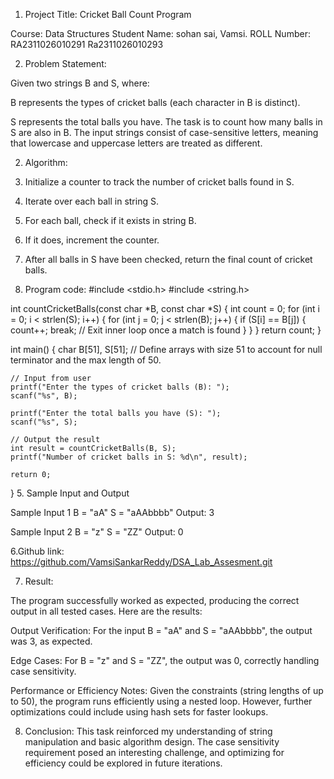 1.	Project Title: Cricket Ball Count Program

Course: Data Structures
Student Name: sohan sai, Vamsi.
ROLL Number: RA2311026010291
             Ra2311026010293


2. Problem Statement: 

Given two strings B and S, where:

B represents the types of cricket balls (each character in B is distinct).

S represents the total balls you have. The task is to count how many balls in S are also in B. The input strings consist of case-sensitive letters, meaning that lowercase and uppercase letters are treated as different.





2.	Algorithm:

1. Initialize a counter to track the number of cricket balls found in S.
2. Iterate over each ball in string S.
3. For each ball, check if it exists in string B.
4. If it does, increment the counter.
5. After all balls in S have been checked, return the final count of cricket balls.


4. Program code:
#include <stdio.h>
#include <string.h>

int countCricketBalls(const char *B, const char *S) {
    int count = 0;
    for (int i = 0; i < strlen(S); i++) {
        for (int j = 0; j < strlen(B); j++) {
            if (S[i] == B[j]) {
                count++;
                break; // Exit inner loop once a match is found
            }
        }
    }
    return count;
}

int main() {
    char B[51], S[51];  // Define arrays with size 51 to account for null terminator and the max length of 50.

    // Input from user
    printf("Enter the types of cricket balls (B): ");
    scanf("%s", B);

    printf("Enter the total balls you have (S): ");
    scanf("%s", S);

    // Output the result
    int result = countCricketBalls(B, S);
    printf("Number of cricket balls in S: %d\n", result);

    return 0;
}
5. Sample Input and Output

Sample Input 1
B = "aA"
S = "aAAbbbb"
Output: 3

Sample Input 2
B = "z"
S = "ZZ"
Output: 0

6.Github link:
https://github.com/VamsiSankarReddy/DSA_Lab_Assesment.git

7. Result: 

The program successfully worked as expected, producing the correct output in all tested cases. Here are the results:

Output Verification:
For the input B = "aA" and S = "aAAbbbb", the output was 3, as expected.

Edge Cases:
For B = "z" and S = "ZZ", the output was 0, correctly handling case sensitivity.

Performance or Efficiency Notes:
Given the constraints (string lengths of up to 50), the program runs efficiently using a nested loop. However, further optimizations could include using hash sets for faster lookups.


8. Conclusion: 
This task reinforced my understanding of string manipulation and basic algorithm design. The case sensitivity requirement posed an interesting challenge, and optimizing for efficiency could be explored in future iterations.





